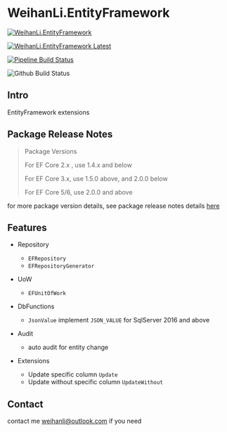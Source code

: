# WeihanLi.EntityFramework 

[![WeihanLi.EntityFramework](https://img.shields.io/nuget/v/WeihanLi.EntityFramework.svg)](https://www.nuget.org/packages/WeihanLi.EntityFramework/)

[![WeihanLi.EntityFramework Latest](https://img.shields.io/nuget/vpre/WeihanLi.EntityFramework)](https://www.nuget.org/packages/WeihanLi.EntityFramework/absoluteLatest)

[![Pipeline Build Status](https://weihanli.visualstudio.com/Pipelines/_apis/build/status/WeihanLi.WeihanLi.EntityFramework?branchName=dev)](https://weihanli.visualstudio.com/Pipelines/_build/latest?definitionId=11&branchName=dev)

![Github Build Status](https://github.com/WeihanLi/WeihanLi.EntityFramework/workflows/dotnetcore/badge.svg)

## Intro

EntityFramework extensions

## Package Release Notes

> Package Versions
>
> For EF Core 2.x , use 1.4.x and below
>
> For EF Core 3.x, use 1.5.0 above, and 2.0.0 below
>
> For EF Core 5/6, use 2.0.0 and above

for more package version details, see package release notes details [here](./docs/ReleaseNotes.md)

## Features

- Repository
  
  - `EFRepository`
  - `EFRepositoryGenerator`

- UoW
  
  - `EFUnitOfWork`  

- DbFunctions
  
  - `JsonValue` implement `JSON_VALUE` for SqlServer 2016 and above

- Audit

  - auto audit for entity change

- Extensions

  - Update specific column `Update`
  - Update without specific column `UpdateWithout`

## Contact

contact me <weihanli@outlook.com> if you need
